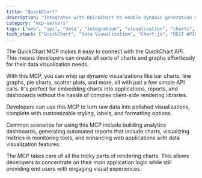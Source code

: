 ```yaml
---
title: "QuickChart"
description: "Integrates with QuickChart to enable dynamic generation of charts and graphs for data visualization tasks."
category: "mcp-servers"
tags: ["web", "api", "data", "integration", "visualization", "charts", "graphs"]
tech_stack: ["QuickChart", "Data Visualization", "Chart.js", "REST APIs", "JSON", "dynamic rendering"]
---
```


The QuickChart MCP makes it easy to connect with the QuickChart API. This means developers can create all sorts of charts and graphs effortlessly for their data visualization needs.

With this MCP, you can whip up dynamic visualizations like bar charts, line graphs, pie charts, scatter plots, and more, all with just a few simple API calls. It's perfect for embedding charts into applications, reports, and dashboards without the hassle of complex client-side rendering libraries.

Developers can use this MCP to turn raw data into polished visualizations, complete with customizable styling, labels, and formatting options.

Common scenarios for using this MCP include building analytics dashboards, generating automated reports that include charts, visualizing metrics in monitoring tools, and enhancing web applications with data visualization features.

The MCP takes care of all the tricky parts of rendering charts. This allows developers to concentrate on their main application logic while still providing end users with engaging visual experiences.